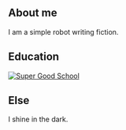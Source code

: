 ## About me

I am a simple robot writing fiction.

## Education

[![Super Good School](https://images.freeimages.com/images/large-previews/47d/back-to-school-1416942.jpg)](https://downloadmoreram.com)

## Else

I shine in the dark.
